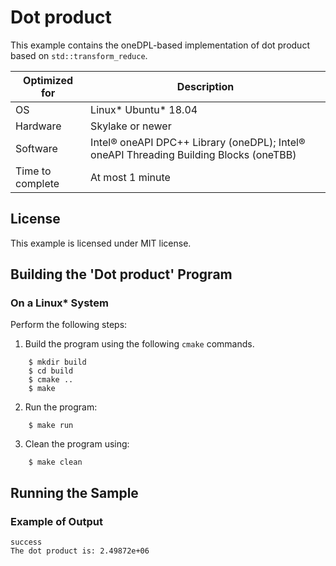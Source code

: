 # Dot product

This example contains the oneDPL-based implementation of dot product based on `std::transform_reduce`.

| Optimized for                   | Description                                                                                    |
|---------------------------------|------------------------------------------------------------------------------------------------|
| OS                              | Linux* Ubuntu* 18.04                                                                           |
| Hardware                        | Skylake or newer                                                                               |
| Software                        | Intel&reg; oneAPI DPC++ Library (oneDPL); Intel&reg; oneAPI Threading Building Blocks (oneTBB) |
| Time to complete                | At most 1 minute                                                                               |

## License

This example is licensed under MIT license.

## Building the 'Dot product' Program

### On a Linux* System
Perform the following steps:

1. Build the program using the following `cmake` commands.
```
    $ mkdir build
    $ cd build
    $ cmake ..
    $ make
```

2. Run the program:
```
    $ make run
```

3. Clean the program using:
```
    $ make clean
```

## Running the Sample
### Example of Output

```
success
The dot product is: 2.49872e+06
```
